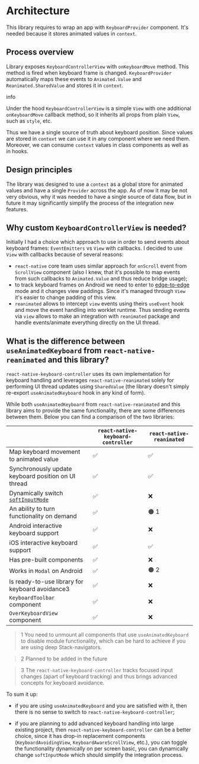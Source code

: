 # Architecture

This library requires to wrap an app with `KeyboardProvider` component. It's needed because it stores animated values in `context`.

## Process overview[​](/react-native-keyboard-controller/pr-preview/pr-1029/docs/recipes/architecture.md#process-overview "Direct link to Process overview")

Library exposes `KeyboardControllerView` with `onKeyboardMove` method. This method is fired when keyboard frame is changed. `KeyboardProvider` automatically maps these events to `Animated.Value` and `Reanimated.SharedValue` and stores it in `context`.

info

Under the hood `KeyboardControllerView` is a simple `View` with one additional `onKeyboardMove` callback method, so it inherits all props from plain `View`, such as `style`, etc.

Thus we have a single source of truth about keyboard position. Since values are stored in `context` we can use it in any component where we need them. Moreover, we can consume `context` values in class components as well as in hooks.

## Design principles[​](/react-native-keyboard-controller/pr-preview/pr-1029/docs/recipes/architecture.md#design-principles "Direct link to Design principles")

The library was designed to use a `context` as a global store for animated values and have a single `Provider` across the app. As of now it may be not very obvious, why it was needed to have a single source of data flow, but in future it may significantly simplify the process of the integration new features.

## Why custom `KeyboardControllerView` is needed?[​](/react-native-keyboard-controller/pr-preview/pr-1029/docs/recipes/architecture.md#why-custom-keyboardcontrollerview-is-needed "Direct link to why-custom-keyboardcontrollerview-is-needed")

Initially I had a choice which approach to use in order to send events about keyboard frames: `EventEmitters` vs `View` with callbacks. I decided to use `View` with callbacks because of several reasons:

* `react-native` core team uses similar approach for `onScroll` event from `ScrollView` component (also I knew, that it's possible to map events from such callbacks to `Animated.Value` and thus reduce bridge usage);
* to track keyboard frames on Android we need to enter to [edge-to-edge](https://developer.android.com/training/gestures/edge-to-edge) mode and it changes view paddings. Since it's managed through `View` it's easier to change padding of this view.
* `reanimated` allows to intercept `view` events using theirs `useEvent` hook and move the event handling into worklet runtime. Thus sending events via `view` allows to make an integration with `reanimated` package and handle events/animate everything directly on the UI thread.

## What is the difference between `useAnimatedKeyboard` from `react-native-reanimated` and this library?[​](/react-native-keyboard-controller/pr-preview/pr-1029/docs/recipes/architecture.md#what-is-the-difference-between-useanimatedkeyboard-from-react-native-reanimated-and-this-library "Direct link to what-is-the-difference-between-useanimatedkeyboard-from-react-native-reanimated-and-this-library")

`react-native-keyboard-controller` uses its own implementation for keyboard handling and leverages `react-native-reanimated` solely for performing UI thread updates using `SharedValue` (the library doesn't simply re-export `useAnimatedKeyboard` hook in any kind of form).

While both `useAnimatedKeyboard` from `react-native-reanimated` and this library aims to provide the same functionality, there are some differences between them. Below you can find a comparison of the two libraries:

|                                                                                                                                          | `react-native-keyboard-controller` | `react-native-reanimated` |
| ---------------------------------------------------------------------------------------------------------------------------------------- | ---------------------------------- | ------------------------- |
| Map keyboard movement to animated value                                                                                                  | ✅                                 | ✅                        |
| Synchronously update keyboard position on UI thread                                                                                      | ✅                                 | ✅                        |
| Dynamically switch [`softInputMode`](/react-native-keyboard-controller/pr-preview/pr-1029/docs/api/keyboard-controller.md#setinputmode-) | ✅                                 | ❌                        |
| An ability to turn functionality on demand                                                                                               | ✅                                 | 🟠 1                      |
| Android interactive keyboard support                                                                                                     | ✅                                 | ❌                        |
| iOS interactive keyboard support                                                                                                         | ✅                                 | ✅                        |
| Has pre-built components                                                                                                                 | ✅                                 | ❌                        |
| Works in `Modal` on Android                                                                                                              | ✅                                 | 🟠 2                      |
| Is ready-to-use library for keyboard avoidance3                                                                                          | ✅                                 | ❌                        |
| `KeyboardToolbar` component                                                                                                              | ✅                                 | ❌                        |
| `OverKeyboardView` component                                                                                                             | ✅                                 | ❌                        |

> 1 You need to unmount all components that use `useAnimatedKeyboard` to disable module functionality, which can be hard to achieve if you are using deep Stack-navigators.

> 2 Planned to be added in the future

> 3 The `react-native-keyboard-controller` tracks focused input changes (apart of keyboard tracking) and thus brings advanced concepts for keyboard avoidance.

To sum it up:

* if you are using `useAnimatedKeyboard` and you are satisfied with it, then there is no sense to switch to `react-native-keyboard-controller`;

* if you are planning to add advanced keyboard handling into large existing project, then `react-native-keyboard-controller` can be a better choice, since it has drop-in replacement components (`KeyboardAvoidingView`, `KeyboardAwareScrollView`, etc.), you can toggle the functionality dynamically on per screen basic, you can dynamically change `softInputMode` which should simplify the integration process.
